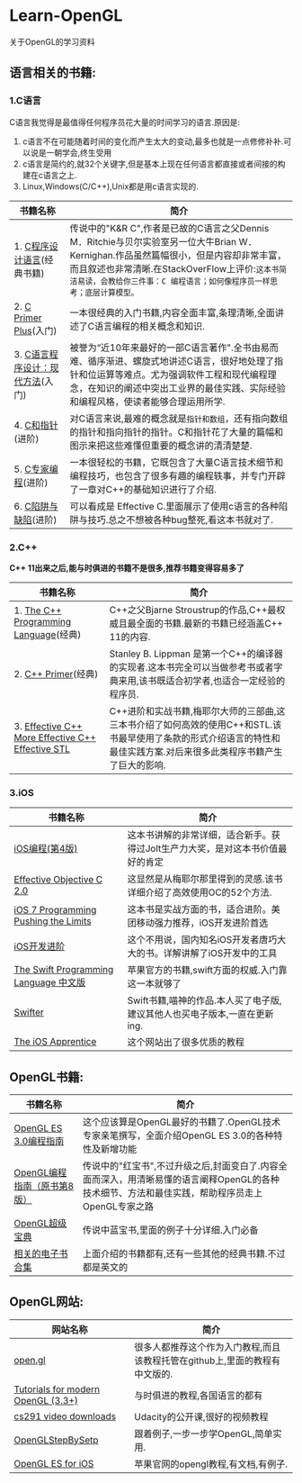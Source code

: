# Learn-OpenGL
关于OpenGL的学习资料

## 语言相关的书籍:
### 1.C语言
C语言我觉得是最值得任何程序员花大量的时间学习的语言.原因是:

1. c语言不在可能随着时间的变化而产生太大的变动,最多也就是一点修修补补.可以说是一朝学会,终生受用
2. c语言是简约的,就32个关键字,但是基本上现在任何语言都直接或者间接的构建在c语言之上.
3. Linux,Windows(C/C++),Unix都是用c语言实现的.


书籍名称  | 简介 
------- | ----
1. [C程序设计语言](http://www.amazon.cn/C%E7%A8%8B%E5%BA%8F%E8%AE%BE%E8%AE%A1%E8%AF%AD%E8%A8%80-%E5%85%8B%E5%B0%BC%E6%B1%89/dp/B0011425T8/ref=sr_1_1?s=books&ie=UTF8&qid=1441953111&sr=1-1&keywords=c+programming+language)(经典书籍)  | 传说中的"K&R C",作者是已故的C语言之父Dennis M．Ritchie与贝尔实验室另一位大牛Brian W．Kernighan.作品虽然篇幅很小，但是内容却非常丰富，而且叙述也非常清晰.在StackOverFlow上评价:`这本书简洁易读，会教给你三件事：C 编程语言；如何像程序员一样思考；底层计算模型。`
2. [C Primer Plus](http://www.amazon.cn/C-Primer-Plus-%E6%99%AE%E6%8B%89%E5%A1%94/dp/B001171NQ6/ref=sr_1_3?s=books&ie=UTF8&qid=1441953111&sr=1-3&keywords=c+programming+language)(入门) |一本很经典的入门书籍,内容全面丰富,条理清晰,全面讲述了C语言编程的相关概念和知识.
3. [C语言程序设计：现代方法](http://www.amazon.cn/C%E8%AF%AD%E8%A8%80%E7%A8%8B%E5%BA%8F%E8%AE%BE%E8%AE%A1-%E7%8E%B0%E4%BB%A3%E6%96%B9%E6%B3%95-%E9%87%91/dp/B003BVBOOQ/ref=sr_1_1?s=books&ie=UTF8&qid=1441953721&sr=1-1&keywords=C%E8%AF%AD%E8%A8%80%E7%A8%8B%E5%BA%8F%E8%AE%BE%E8%AE%A1%EF%BC%9A%E7%8E%B0%E4%BB%A3%E6%96%B9%E6%B3%95+K.N.KING)(入门) | 被誉为“近10年来最好的一部C语言著作".全书由易而难、循序渐进、螺旋式地讲述C语言，很好地处理了指针和位运算等难点。尤为强调软件工程和现代编程理念，在知识的阐述中突出工业界的最佳实践、实际经验和编程风格，使读者能够合理运用所学.
4. [C和指针](http://www.amazon.cn/C%E5%92%8C%E6%8C%87%E9%92%88-Pointers-On-C-Kenneth-A-Reek/dp/B00163LU68/ref=sr_1_1?s=books&ie=UTF8&qid=1441954328&sr=1-1&keywords=C%E5%92%8C%E6%8C%87%E9%92%88) (进阶)| 对C语言来说,最难的概念就是`指针和数组`，还有指向数组的指针和指向指针的指针。C和指针花了大量的篇幅和图示来把这些难懂但重要的概念讲的清清楚楚.
5. [C专家编程](http://www.amazon.cn/C%E4%B8%93%E5%AE%B6%E7%BC%96%E7%A8%8BExpert-C-Programming-Deep-C-Secrets-Peter-Van-Der-Linden/dp/B0012NIW9K/ref=sr_1_1?s=books&ie=UTF8&qid=1441954714&sr=1-1&keywords=c%E4%B8%93%E5%AE%B6%E7%BC%96%E7%A8%8B)(进阶) |一本很轻松的书籍，它既包含了大量C语言技术细节和编程技巧，也包含了很多有趣的编程轶事，并专门开辟了一章对C++的基础知识进行了介绍.
6. [C陷阱与缺陷](http://www.amazon.cn/C%E9%99%B7%E9%98%B1%E4%B8%8E%E7%BC%BA%E9%99%B7-%E5%87%AF%E5%B0%BC%E6%A0%BC/dp/B0012UMPBY/ref=sr_1_2?s=books&ie=UTF8&qid=1441954714&sr=1-2&keywords=c%E4%B8%93%E5%AE%B6%E7%BC%96%E7%A8%8B)(进阶) | 可以看成是 Effective C.里面展示了使用c语言的各种陷阱与技巧.总之不想被各种bug整死,看这本书就对了.

 
### 2.C++
**C++ 11出来之后,能与时俱进的书籍不是很多,推荐书籍变得容易多了**


书籍名称  | 简介 
------- | ----
1. [The C++ Programming Language](http://www.amazon.cn/gp/product/0321958322/ref=as_li_ss_tl?ie=UTF8&camp=536&tag=lucida-23&creativeASIN=0321958322&linkCode=as2&creative=3132)(经典) | C++之父Bjarne Stroustrup的作品,C++最权威且最全面的书籍.最新的书籍已经涵盖C++ 11的内容.
2. [C++ Primer](http://www.amazon.cn/C-Primer-%25E6%2596%25AF%25E5%259D%25A6%25E5%2588%25A9%25C2%25B7%25E6%259D%258E%25E6%2599%25AE%25E6%259B%25BC/dp/B00ESUIL0O?SubscriptionId=AKIAJMGEVRIO53UGJCYQ&tag=16-28-282__-23&linkCode=sp1&camp=2025&creative=165953&creativeASIN=B00ESUIL0O)(经典) | Stanley B. Lippman 是第一个C++的编译器的实现者.这本书完全可以当做参考书或者字典来用,该书既适合初学者,也适合一定经验的程序员.
3. [Effective C++](http://www.amazon.cn/More-Effective-C-35%E4%B8%AA%E6%94%B9%E5%96%84%E7%BC%96%E7%A8%8B%E4%B8%8E%E8%AE%BE%E8%AE%A1%E7%9A%84%E6%9C%89%E6%95%88%E6%96%B9%E6%B3%95-%E6%A2%85%E8%80%B6/dp/B004IP8BD6/ref=sr_1_2?s=books&ie=UTF8&qid=1441957866&sr=1-2&keywords=effective+c) [More Effective C++](http://www.amazon.cn/More-Effective-C-35%E4%B8%AA%E6%94%B9%E5%96%84%E7%BC%96%E7%A8%8B%E4%B8%8E%E8%AE%BE%E8%AE%A1%E7%9A%84%E6%9C%89%E6%95%88%E6%96%B9%E6%B3%95-%E6%A2%85%E8%80%B6/dp/B004IP8BD6/ref=sr_1_2?s=books&ie=UTF8&qid=1441957866&sr=1-2&keywords=effective+c) [Effective STL](http://www.amazon.cn/%E4%B8%AD%E6%96%87%E7%89%88Effective-STL-50%E6%9D%A1%E6%9C%89%E6%95%88%E4%BD%BF%E7%94%A8STL%E7%9A%84%E7%BB%8F%E9%AA%8C-Scott-Meyers/dp/B00LL0M4JI/ref=sr_1_1?s=books&ie=UTF8&qid=1441957893&sr=1-1&keywords=effective+stl) | C++进阶和实战书籍,梅耶尔大师的三部曲,这三本书介绍了如何高效的使用C++和STL.该书最早使用了条款的形式介绍语言的特性和最佳实践方案.对后来很多此类程序书籍产生了巨大的影响.

### 3.iOS


书籍名称  | 简介 
------- | ----
[iOS编程(第4版)](http://www.amazon.cn/iOS%E7%BC%96%E7%A8%8B-%E7%A7%91%E5%B0%94/dp/B00RWORA1O/ref=sr_1_1?s=books&ie=UTF8&qid=1441959745&sr=1-1&keywords=iOS) |这本书讲解的非常详细，适合新手。获得过Jolt生产力大奖，是对这本书价值最好的肯定 
[Effective Objective C 2.0](http://www.amazon.cn/dp/B00IDSGY06/ref=cm_sw_r_qz_2_dp_A2OPub0CH96YH) | 这显然是从梅耶尔那里得到的灵感.该书详细介绍了高效使用OC的52个方法.
[iOS 7 Programming Pushing the Limits](http://www.amazon.cn/iOS%E7%BC%96%E7%A8%8B%E5%AE%9E%E6%88%98-%E7%BA%B3%E7%9A%AE%E5%B0%94/dp/B00NKZCM3U/ref=sr_1_7?s=books&ie=UTF8&qid=1441959745&sr=1-7&keywords=iOS)|这本书是实战方面的书，适合进阶。美团移动强力推荐，iOS开发进阶首选
[iOS开发进阶](http://www.amazon.cn/iOS%E5%BC%80%E5%8F%91%E8%BF%9B%E9%98%B6-%E5%94%90%E5%B7%A7/dp/B00R43XG9S/ref=sr_1_2?s=books&ie=UTF8&qid=1441959745&sr=1-2&keywords=iOS) | 这个不用说，国内知名iOS开发者唐巧大大的书。详解讲解了iOS开发中的工具|实践|理论，适合有一定基础的人。 
[The Swift Programming Language 中文版](http://wiki.jikexueyuan.com/project/swift/)|苹果官方的书籍,swift方面的权威.入门靠这一本就够了
[Swifter](http://swifter.tips/buy) |Swift书籍,喵神的作品.本人买了电子版,建议其他人也买电子版本,一直在更新ing.
[The iOS Apprentice](http://www.raywenderlich.com/store/ios-apprentice)|这个网站出了很多优质的教程



## OpenGL书籍:

书籍名称  | 简介 
------- | ----
[OpenGL ES 3.0编程指南](http://item.jd.com/11655699.html) | 这个应该算是OpenGL最好的书籍了.OpenGL技术专家亲笔撰写，全面介绍OpenGL ES 3.0的各种特性及新增功能
[OpenGL编程指南（原书第8版）](http://item.jd.com/11566287.html) |传说中的"红宝书",不过升级之后,封面变白了.内容全面而深入，用清晰易懂的语言阐释OpenGL的各种技术细节、方法和最佳实践，帮助程序员走上OpenGL专家之路
[OpenGL超级宝典](http://item.jd.com/11008802.html) |传说中蓝宝书,里面的例子十分详细.入门必备
[相关的电子书合集](http://vdisk.weibo.com/s/uwBBteN5RuOs4) | 上面介绍的书籍都有,还有一些其他的经典书籍.不过都是英文的

## OpenGL网站:

网站名称  | 简介 
-------  | ----
[open.gl](https://open.gl/) | 很多人都推荐这个作为入门教程,而且该教程托管在github上,里面的教程有中文版的.
[Tutorials for modern OpenGL (3.3+)](http://www.opengl-tutorial.org/zh-hans/)|与时俱进的教程,各国语言的都有
[cs291 video downloads](https://www.udacity.com/wiki/cs291/downloads) | Udacity的公开课,很好的视频教程
[OpenGLStepBySetp](http://ogldev.atspace.co.uk/index.html)| 跟着例子,一步一步学OpenGL,简单实用.
[OpenGL ES for iOS](https://developer.apple.com/opengl-es/)|苹果官网的opengl教程,有文档,有例子.



